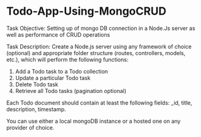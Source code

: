 # Todo-App-Using-MongoCRUD

Task Objective: Setting up of mongo DB connection in a Node.Js server as well as performance of CRUD operations

Task Description: Create a Node.js server using any framework of choice (optional) and appropriate folder structure (routes, controllers, models, etc.), which will perform the following functions:
1. Add a Todo task to a Todo collection
2. Update a particular Todo task
3. Delete Todo task
4. Retrieve all Todo tasks (pagination optional)

Each Todo document should contain at least the following fields: _id, title, description, timestamp.

You can use either a local mongoDB instance or a hosted one on any provider of choice.
